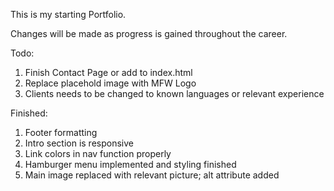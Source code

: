 This is my starting Portfolio.

Changes will be made as progress is gained throughout the career.

Todo:

1. Finish Contact Page or add to index.html
2. Replace placehold image with MFW Logo
4. Clients needs to be changed to known languages or relevant experience

Finished:

1. Footer formatting
2. Intro section is responsive
3. Link colors in nav function properly
4. Hamburger menu implemented and styling finished
5. Main image replaced with relevant picture; alt attribute added